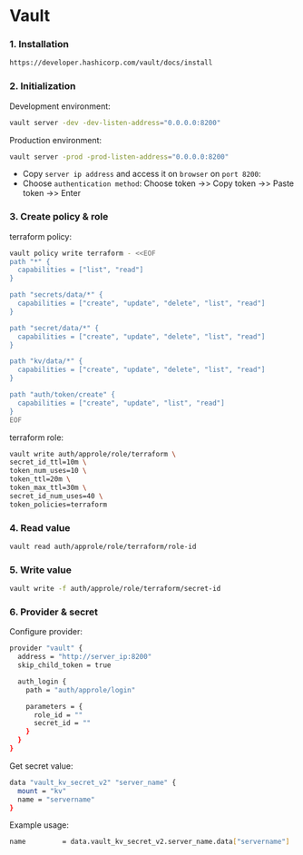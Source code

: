# Vault 

### 1. Installation
```bash
https://developer.hashicorp.com/vault/docs/install
```

### 2. Initialization
Development environment:
```bash
vault server -dev -dev-listen-address="0.0.0.0:8200"
```

Production environment:
```bash
vault server -prod -prod-listen-address="0.0.0.0:8200"
```

* Copy `server ip address` and access it on `browser` on `port 8200`:
* Choose `authentication method`: Choose token ->> Copy token ->> Paste token ->> Enter

### 3. Create policy & role
terraform policy:
```bash
vault policy write terraform - <<EOF 
path "*" {
  capabilities = ["list", "read"]
}

path "secrets/data/*" {
  capabilities = ["create", "update", "delete", "list", "read"]
}

path "secret/data/*" {
  capabilities = ["create", "update", "delete", "list", "read"]
}

path "kv/data/*" {
  capabilities = ["create", "update", "delete", "list", "read"]
}

path "auth/token/create" {
  capabilities = ["create", "update", "list", "read"]
}
EOF
```

terraform role:
```bash
vault write auth/approle/role/terraform \
secret_id_ttl=10m \
token_num_uses=10 \
token_ttl=20m \
token_max_ttl=30m \
secret_id_num_uses=40 \
token_policies=terraform
```

### 4. Read value
```bash
vault read auth/approle/role/terraform/role-id
```

### 5. Write value
```bash
vault write -f auth/approle/role/terraform/secret-id
```

### 6. Provider & secret
Configure provider:
```bash
provider "vault" {
  address = "http://server_ip:8200"
  skip_child_token = true

  auth_login {
    path = "auth/approle/login"

    parameters = {
      role_id = ""
      secret_id = ""
    }
  }
}
```

Get secret value:
```bash
data "vault_kv_secret_v2" "server_name" {
  mount = "kv"
  name = "servername"
}
```

Example usage:
```bash
name         = data.vault_kv_secret_v2.server_name.data["servername"]
```
